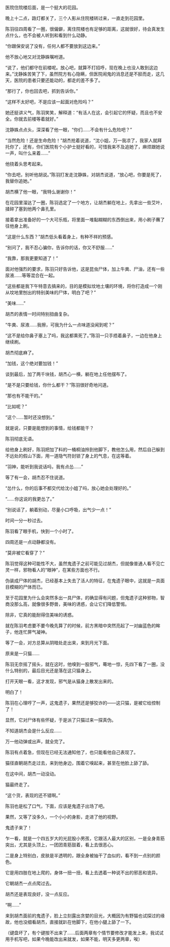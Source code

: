 医院住院楼后面，是一个挺大的花园。

晚上十二点，路灯都关了，三个人影从住院楼转过来，一直走到花园里。

陈羽往四周看了一圈，很偏僻，离住院楼也有足够的距离，这就很好，待会真发生点什么，也不会被人听到和看到什么动静。

“你跟保安说了没有，任何人都不要放到这边来。”

他不放心地又对沈静姝嘱咐道。

“说了，他们都守在前楼呢。放心吧，就算不打招呼，现在晚上也没人敢到这边来。”沈静姝苦笑了下，虽然院方有心隐瞒，但医院闹鬼的消息还是不胫而走，这几天，医院的患者只要还能动的，都走的差不多了。

“那行了，你也回去吧，抓到告诉你。”

“这样不太好吧，不是应该一起面对危险吗？”

她还挺讲义气，陈羽笑笑，解释道：“有活人在这，会引起它的怀疑，而且也不安全。你就去前楼等着就好。”

沈静姝点点头，深深看了他一眼，“你们……不会有什么危险吧？”

“当然危险！还是生命危险！”胡杰抢着说道，“沈小姐，万一我凉了，我家人就拜托你了，还有，你们医院有个小护士挺好看的，可惜我来不及追她了，麻烦跟她说一声，叫什么来着……”

他挠着头思考起来。

“你去吧，别听他胡说。”陈羽打发走沈静姝，对胡杰说道，“放心吧，你要是死了，我替你追她。”

胡杰横了他一眼，“我特么谢谢你！”

在花园里溜达了一圈，陈羽选定了一个地方，让胡杰躺在地上，先拿出一些艾叶，揉碎了塞到他两个鼻孔里。

接着拿出准备好的一个大可乐瓶，将里面一堆黏糊糊的东西倒出来，用小刷子蘸了往他身上刷。

“这是什么东西？”胡杰低头看着身上，有种不祥的预感。

“别问了，我不忍心骗你，告诉你的话，你又不舒服……”

“我靠，那我更要知道了！”

面对他强烈的要求，陈羽只好告诉他，这是昆虫尸体，加上牛粪、尸油，还有一些尿液……等等混合在一起。

“这些都是我下午特意去搞来的，目的是模拟坟地土壤的环境，将你打造成一个刚从坟地里刨出的特别美味的尸体，明白了吧？”

“美味……”

胡杰的表情一时间特别扭曲复杂。

“牛粪、尿液……我擦，可我为什么一点味道没闻到呢？”

“这不是给你鼻子塞上了吗，我这都熏死了。”陈羽一只手捂着鼻子，一边在他身上继续刷。

胡杰彻底麻了。

“加钱，这个绝对要加钱！”

谈到最后，加了两千块钱，胡杰心一横，躺在地上任他摆布了。

“是不是只要给钱，你什么都干？”陈羽很好奇地问道。

“那也有不能干的。”

“比如呢？”

“这个……暂时还没想到。”

就是说，只要是能想到的事情，给钱都能干？

陈羽彻底无语。

给他身上刷好，陈羽把加了料的一桶桐油拎到他脚下，教他怎么用，然后自己躲到不远处的假山下面，用一道隐气符封锁了身上的气息，在这等着。

“羽神，能听到我说话吗，我有点怂……”

等了有一会，胡杰忍不住说道。

“怂什么，你的后事不都交代给沈小姐了吗，放心她会处理好的。”

“……你这说的我更怂了。”

“别说话了，躺着别动，尽量小口呼吸，出气少一点！”

时间一分一秒过去。

陈羽看了眼手机，快到一个小时了。

四周还是一点动静都没有。

“莫非被它看穿了？”

陈羽觉得这种可能性不大，虽然鬼遗子之前可能见过胡杰，但就像普通人看不见亡灵一样，邪物看人的“眼神”，在某些方面也不行。

伪装成尸体的胡杰，已经基本上失去了活人的特征，在鬼遗子眼中，这就是一具面目模糊的尸体而已。

至于花园里为什么会突然多出一具尸体，的确显得有问题，但鬼遗子这种邪物，智商没那么高，就像很多野兽，美味的诱惑，会让它们降低警惕。

除非，它真的能耐得住美味的诱惑。

就在陈羽考虑要不要今晚先算了的时候，前方黑暗中突然亮起了一对幽蓝色的眸子，他连忙屏气凝神。

等了一会，对方总算从阴暗处走出来，来到月光下面。

原来是一只猫……

陈羽无奈摇了摇头，就在这时，他嗅到一股邪气，蓦地一惊，先四下看了一圈，没什么特别的，最后目光还是落在这只猫身上。

打开天眼一看，这才发现，邪气是从猫身上散发出来的。

明白了！

陈羽在心理哼了一声，这鬼遗子，果然还是够狡诈的——这只猫，是被它给控制了！

显然，它对尸体有些怀疑，于是派了只猫过来一探真伪。

不知道胡杰会是什么反应……

万一他动弹或出声，就全完了。

陈羽有点着急，但现在已经无法通知他了，也只能看他自己表现了。

猫径直朝胡杰走过去，来到他身边，围着它嗅起来，甚至在他脸上舔了舔。

在这中间，胡杰一动没动。

猫最终走了。

“这个货，表现的还不错啊。”

陈羽也是松了口气，下面，应该是鬼遗子出场了吧。

果然，又等了没多久，一个小小的身影，走进了他的视野。

鬼遗子来了！

乍一看，就是一个四五岁大的光屁股小男孩，它跟活人最大的区别，一是全身青筋突出，尤其是头顶上，一团团青筋鼓着，看上去很恶心。

二是身上特别白，皮肤是半透明的，跟全身被抽干了血似的，看不到一点别的颜色。

它是用四肢在地上爬的，身体一扭一扭，看上去透着一种说不出的邪恶和诡异。

它朝胡杰一点点爬过去。

胡杰还是表现良好，没一点反应。

“啊……”

来到胡杰面前的鬼遗子，脸上立刻露出贪婪的目光，大概因为有野猫也试探过的缘故，他也没细看胡杰，直接就趴在他脚下，在他小腿上舔了一下。

（键盘坏了，有个键按不出来了……后面两章有个情节要修改才能发上来，我试试用手机写吧，如果今晚能改出来就发，如果不能，明天多更两章，唉）
